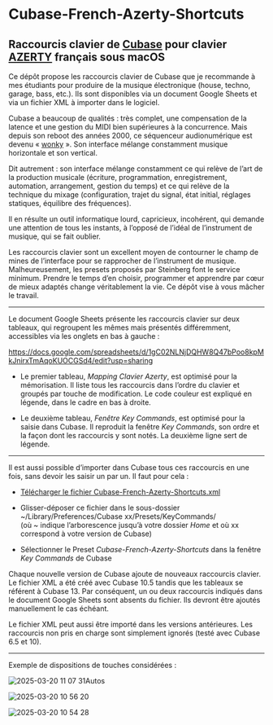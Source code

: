 # Cubase-French-Azerty-Shortcuts
## Raccourcis clavier de [Cubase](https://fr.wikipedia.org/wiki/Cubase) pour clavier [AZERTY](https://fr.wikipedia.org/wiki/AZERTY) français sous macOS

Ce dépôt propose les raccourcis clavier de Cubase que je recommande à mes étudiants pour produire de la musique électronique (house, techno, garage, bass, etc.). Ils sont disponibles via un document Google Sheets et via un fichier XML à importer dans le logiciel.

Cubase a beaucoup de qualités : très complet, une compensation de la latence et une gestion du MIDI bien supérieures à la concurrence. Mais depuis son reboot des années 2000, ce séquenceur audionumérique est devenu « [wonky](https://www.linkedin.com/posts/pavel-samsonov-44ba2833_trying-to-improve-the-wrong-dimension-of-activity-7178479192555077633-4NVo) ». Son interface mélange constamment musique horizontale et son vertical. 

Dit autrement : son interface mélange constamment ce qui relève de l’art de la production musicale (écriture, programmation, enregistrement, automation, arrangement, gestion du temps) et ce qui relève de la technique du mixage (configuration, trajet du signal, état initial, réglages statiques, équilibre des fréquences). 

Il en résulte un outil informatique lourd, capricieux, incohérent, qui demande une attention de tous les instants, à l’opposé de l’idéal de l’instrument de musique, qui se fait oublier.

Les raccourcis clavier sont un excellent moyen de contourner le champ de mines de l’interface pour se rapprocher de l’instrument de musique. Malheureusement, les presets proposés par Steinberg font le service minimum. Prendre le temps d’en choisir, programmer et apprendre par cœur de mieux adaptés change véritablement la vie. Ce dépôt vise à vous mâcher le travail.

---

Le document Google Sheets présente les raccourcis clavier sur deux tableaux, qui regroupent les mêmes mais présentés différemment, accessibles via les onglets en bas à gauche :

https://docs.google.com/spreadsheets/d/1gC02NLNjDQHW8Q47bPoo8kpMkJnirxTmAqoKUOCGSd4/edit?usp=sharing

- Le premier tableau, _Mapping Clavier Azerty_, est optimisé pour la mémorisation. Il liste tous les raccourcis dans l’ordre du clavier et groupés par touche de modification. Le code couleur est expliqué en légende, dans le cadre en bas à droite.

- Le deuxième tableau, _Fenêtre Key Commands_, est optimisé pour la saisie dans Cubase. Il reproduit la fenêtre _Key Commands_, son ordre et la façon dont les raccourcis y sont notés. La deuxième ligne sert de légende.

---

Il est aussi possible d’importer dans Cubase tous ces raccourcis en une fois, sans devoir les saisir un par un. Il faut pour cela :

- [Télécharger le fichier Cubase-French-Azerty-Shortcuts.xml](https://github.com/TheMicronauts/Cubase-French-Azerty-Shortcuts/releases/download/v1.0.0/Cubase-French-Azerty-Shortcuts.xml)

- Glisser-déposer ce fichier dans le sous-dossier  ~/Library/Preferences/Cubase xx/Presets/KeyCommands/                
  (où ~ indique l’arborescence jusqu’à votre dossier _Home_ et où xx correspond à votre version de Cubase)

- Sélectionner le Preset _Cubase-French-Azerty-Shortcuts_ dans la fenêtre _Key Commands_ de Cubase

Chaque nouvelle version de Cubase ajoute de nouveaux raccourcis clavier. Le fichier XML a été créé avec Cubase 10.5 tandis que les tableaux se référent à Cubase 13. Par conséquent, un ou deux raccourcis indiqués dans le document Google Sheets sont absents du fichier. Ils devront être ajoutés manuellement le cas échéant.

Le fichier XML peut aussi être importé dans les versions antérieures. Les raccourcis non pris en charge sont simplement ignorés (testé avec Cubase 6.5 et 10).

---

Exemple de dispositions de touches considérées :

![2025-03-20 11 07 31Autos](https://github.com/user-attachments/assets/1dee9a29-8ed2-4112-9f4e-ba61e4adce83)

![2025-03-20 10 56 20](https://github.com/user-attachments/assets/6061b62f-f09e-4df9-8978-c6eb22e843cf)

![2025-03-20 10 54 28](https://github.com/user-attachments/assets/43bf3ab7-0cbd-492a-819e-b44edfb27c13)
